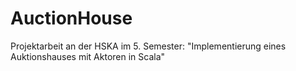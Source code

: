AuctionHouse
============

Projektarbeit an der HSKA im 5. Semester: "Implementierung eines Auktionshauses mit Aktoren in Scala"
